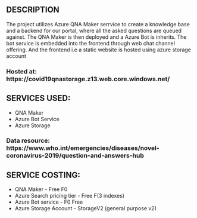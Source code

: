 <h2>DESCRIPTION</h2>
<p>The project utilizes Azure QNA Maker serrvice to create a knowledge base and a backend for our portal, where all the asked questions are queued against. The QNA Maker is then deployed and a Azure Bot is inherits. The bot service is embedded into the frontend through web chat channel offering. And the frontend i.e a static website is hosted using azure storage account
    <h3>Hosted at: https://covid19qnastorage.z13.web.core.windows.net/</h3>
</p>

<h2>SERVICES USED:</h2>
<ul>
    <li>QNA Maker</li>
    <li>Azure Bot Service</li>
    <li>Azure Storage</li>
</ul>

<h3>Data resource: https://www.who.int/emergencies/diseases/novel-coronavirus-2019/question-and-answers-hub</h3>
<h2>SERVICE COSTING:</h2>
<ul>
    <li>QNA Maker - Free F0</li>
    <li>Azure Search pricing tier - Free F(3 indexes)</li>
    <li>Azure Bot service - F0 Free</li>
    <li>Azure Storage Account - StorageV2 (general purpose v2)</li>
</ul>

